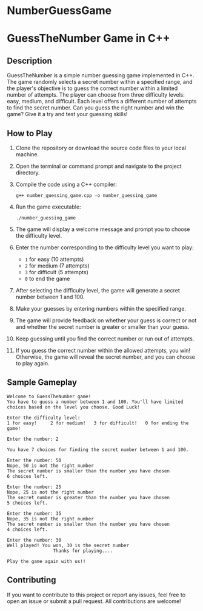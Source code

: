 # NumberGuessGame
# GuessTheNumber Game in C++

## Description

GuessTheNumber is a simple number guessing game implemented in C++. The game randomly selects a secret number within a specified range, and the player's objective is to guess the correct number within a limited number of attempts. The player can choose from three difficulty levels: easy, medium, and difficult. Each level offers a different number of attempts to find the secret number. Can you guess the right number and win the game? Give it a try and test your guessing skills!

## How to Play

1. Clone the repository or download the source code files to your local machine.

2. Open the terminal or command prompt and navigate to the project directory.

3. Compile the code using a C++ compiler:

   ```
   g++ number_guessing_game.cpp -o number_guessing_game
   ```

4. Run the game executable:

   ```
   ./number_guessing_game
   ```

5. The game will display a welcome message and prompt you to choose the difficulty level.

6. Enter the number corresponding to the difficulty level you want to play:

   - `1` for easy (10 attempts)
   - `2` for medium (7 attempts)
   - `3` for difficult (5 attempts)
   - `0` to end the game

7. After selecting the difficulty level, the game will generate a secret number between 1 and 100.

8. Make your guesses by entering numbers within the specified range.

9. The game will provide feedback on whether your guess is correct or not and whether the secret number is greater or smaller than your guess.

10. Keep guessing until you find the correct number or run out of attempts.

11. If you guess the correct number within the allowed attempts, you win! Otherwise, the game will reveal the secret number, and you can choose to play again.

## Sample Gameplay

```
Welcome to GuessTheNumber game!
You have to guess a number between 1 and 100. You'll have limited choices based on the level you choose. Good Luck!

Enter the difficulty level:
1 for easy!     2 for medium!   3 for difficult!   0 for ending the game!

Enter the number: 2

You have 7 choices for finding the secret number between 1 and 100.

Enter the number: 50
Nope, 50 is not the right number
The secret number is smaller than the number you have chosen
6 choices left.

Enter the number: 25
Nope, 25 is not the right number
The secret number is greater than the number you have chosen
5 choices left.

Enter the number: 35
Nope, 35 is not the right number
The secret number is smaller than the number you have chosen
4 choices left.

Enter the number: 30
Well played! You won, 30 is the secret number
                 Thanks for playing....

Play the game again with us!!
```

## Contributing

If you want to contribute to this project or report any issues, feel free to open an issue or submit a pull request. All contributions are welcome!

